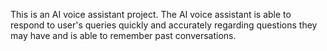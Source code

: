 This is an AI voice assistant project. The AI voice assistant is able to respond to user's queries quickly and accurately regarding questions they may have and is able to remember past conversations. 
